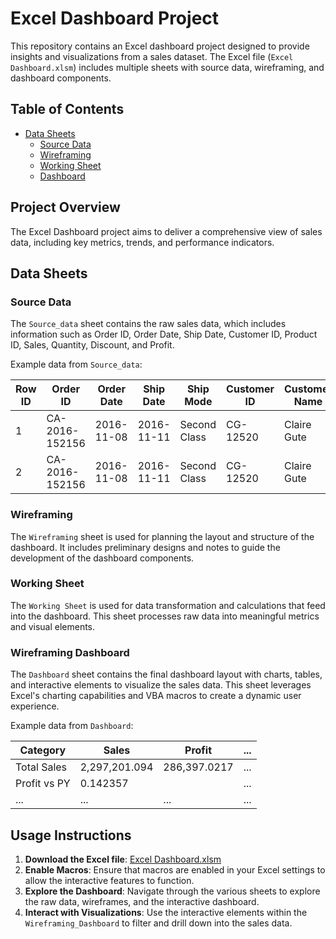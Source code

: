 # Excel Dashboard Project

This repository contains an Excel dashboard project designed to provide insights and visualizations from a sales dataset. The Excel file (`Excel Dashboard.xlsm`) includes multiple sheets with source data, wireframing, and dashboard components.

## Table of Contents

- [Data Sheets](#data-sheets)
  - [Source Data](#source-data)
  - [Wireframing](#wireframing)
  - [Working Sheet](#working-sheet)
  - [Dashboard](#wireframing-dashboard)

## Project Overview

The Excel Dashboard project aims to deliver a comprehensive view of sales data, including key metrics, trends, and performance indicators.

## Data Sheets

### Source Data

The `Source_data` sheet contains the raw sales data, which includes information such as Order ID, Order Date, Ship Date, Customer ID, Product ID, Sales, Quantity, Discount, and Profit.

Example data from `Source_data`:

| Row ID | Order ID       | Order Date | Ship Date  | Ship Mode    | Customer ID | Customer Name | Segment   | Country      | City           | Sales    | Quantity | Discount | Profit   |
|--------|----------------|------------|------------|--------------|-------------|---------------|-----------|--------------|----------------|----------|----------|----------|----------|
| 1      | CA-2016-152156 | 2016-11-08 | 2016-11-11 | Second Class | CG-12520    | Claire Gute   | Consumer  | United States| Henderson      | 261.9600 | 2        | 0.00     | 41.9136  |
| 2      | CA-2016-152156 | 2016-11-08 | 2016-11-11 | Second Class | CG-12520    | Claire Gute   | Consumer  | United States| Henderson      | 731.9400 | 3        | 0.00     | 219.582  |


### Wireframing

The `Wireframing` sheet is used for planning the layout and structure of the dashboard. It includes preliminary designs and notes to guide the development of the dashboard components.

### Working Sheet

The `Working Sheet` is used for data transformation and calculations that feed into the dashboard. This sheet processes raw data into meaningful metrics and visual elements.

### Wireframing Dashboard

The `Dashboard` sheet contains the final dashboard layout with charts, tables, and interactive elements to visualize the sales data. This sheet leverages Excel's charting capabilities and VBA macros to create a dynamic user experience.

Example data from `Dashboard`:

| Category         | Sales         | Profit        | ... |
|------------------|---------------|---------------|-----|
| Total Sales      | 2,297,201.094 | 286,397.0217  | ... |
| Profit vs PY     | 0.142357      |               | ... |
| ...              | ...           | ...           | ... |

## Usage Instructions

1. **Download the Excel file**: [Excel Dashboard.xlsm](./Excel%20Dashboard.xlsm)
2. **Enable Macros**: Ensure that macros are enabled in your Excel settings to allow the interactive features to function.
3. **Explore the Dashboard**: Navigate through the various sheets to explore the raw data, wireframes, and the interactive dashboard.
4. **Interact with Visualizations**: Use the interactive elements within the `Wireframing_Dashboard` to filter and drill down into the sales data.
